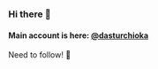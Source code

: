 ### Hi there 👋

#### Main account is here: <a href="https://github.com/dasturchioka">@dasturchioka</a>

Need to follow! 👀
